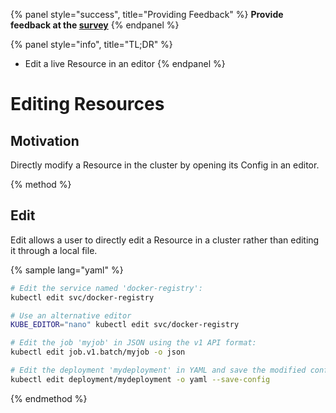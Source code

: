 {% panel style="success", title="Providing Feedback" %}
**Provide feedback at the [survey](https://www.surveymonkey.com/r/JH35X82)**
{% endpanel %}

{% panel style="info", title="TL;DR" %}
- Edit a live Resource in an editor
{% endpanel %}

# Editing Resources

## Motivation

Directly modify a Resource in the cluster by opening its Config in an editor.

{% method %}
## Edit

Edit allows a user to directly edit a Resource in a cluster rather than
editing it through a local file.

{% sample lang="yaml" %}

```sh
# Edit the service named 'docker-registry':
kubectl edit svc/docker-registry
```

```sh
# Use an alternative editor
KUBE_EDITOR="nano" kubectl edit svc/docker-registry
```

```sh
# Edit the job 'myjob' in JSON using the v1 API format:
kubectl edit job.v1.batch/myjob -o json
```

```sh
# Edit the deployment 'mydeployment' in YAML and save the modified config in its annotation:
kubectl edit deployment/mydeployment -o yaml --save-config
```

{% endmethod %}


